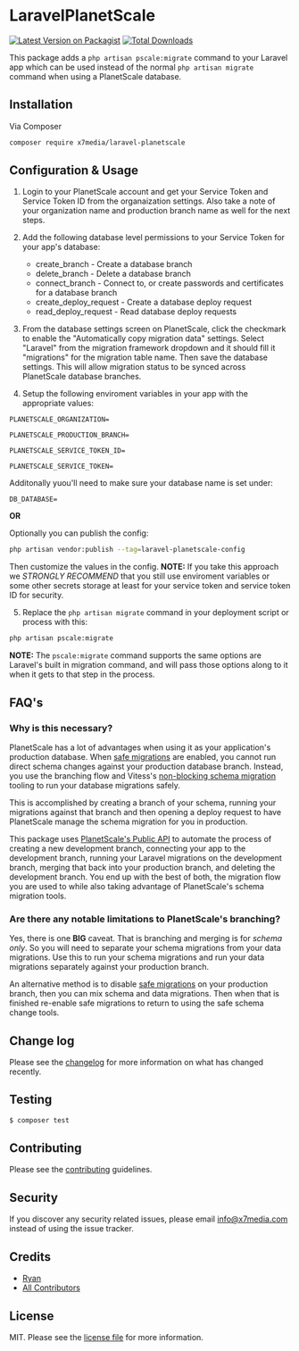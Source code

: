 # LaravelPlanetScale

[![Latest Version on Packagist][ico-version]][link-packagist]
[![Total Downloads][ico-downloads]][link-downloads]

This package adds a `php artisan pscale:migrate` command to your Laravel app which can be used instead of the normal `php artisan migrate` command when using a PlanetScale database.

## Installation

Via Composer

``` bash
composer require x7media/laravel-planetscale
```

## Configuration & Usage

1. Login to your PlanetScale account and get your Service Token and Service Token ID from the organaization settings. Also take a note of your organization name and production branch name as well for the next steps.

2. Add the following database level permissions to your Service Token for your app's database:

	- create_branch - Create a database branch
	- delete_branch - Delete a database branch
	- connect_branch - Connect to, or create passwords and certificates for a database branch
	- create_deploy_request - Create a database deploy request
	- read_deploy_request - Read database deploy requests

3. From the database settings screen on PlanetScale, click the checkmark to enable the "Automatically copy migration data" settings. Select "Laravel" from the migration framework dropdown and it should fill it "migrations" for the migration table name. Then save the database settings. This will allow migration status to be synced across PlanetScale database branches.

4. Setup the following enviroment variables in your app with the appropriate values:

`PLANETSCALE_ORGANIZATION=`

`PLANETSCALE_PRODUCTION_BRANCH=`

`PLANETSCALE_SERVICE_TOKEN_ID=`

`PLANETSCALE_SERVICE_TOKEN=`

Additonally yuou'll need to make sure your database name is set under:

`DB_DATABASE=`

**OR**

Optionally you can publish the config:

``` bash
php artisan vendor:publish --tag=laravel-planetscale-config
```

Then customize the values in the config. **NOTE:** If you take this approach we *STRONGLY RECOMMEND* that you still use enviroment variables or some other secrets storage at least for your service token and service token ID for security.

5. Replace the `php artisan migrate` command in your deployment script or process with this:

``` bash
php artisan pscale:migrate
```

**NOTE:** The `pscale:migrate` command supports the same options are Laravel's built in migration command, and will pass those options along to it when it gets to that step in the process.

## FAQ's

### Why is this necessary?

PlanetScale has a lot of advantages when using it as your application's production database. When [safe migrations](https://planetscale.com/docs/concepts/safe-migrations) are enabled, you cannot run direct schema changes against your production database branch. Instead, you use the branching flow and Vitess's [non-blocking schema migration](https://planetscale.com/docs/concepts/nonblocking-schema-changes) tooling to run your database migrations safely.

This is accomplished by creating a branch of your schema, running your migrations against that branch and then opening a deploy request to have PlanetScale manage the schema migration for you in production.

This package uses [PlanetScale's Public API](https://api-docs.planetscale.com/) to automate the process of creating a new development branch, connecting your app to the development branch, running your Laravel migrations on the development branch, merging that back into your production branch, and deleting the development branch. You end up with the best of both, the migration flow you are used to while also taking advantage of PlanetScale's schema migration tools.

### Are there any notable limitations to PlanetScale's branching?

Yes, there is one **BIG** caveat. That is branching and merging is for *schema only*. So you will need to separate your schema migrations from your data migrations. Use this to run your schema migrations and run your data migrations separately against your production branch.

An alternative method is to disable [safe migrations](https://planetscale.com/docs/concepts/safe-migrations) on your production branch, then you can mix schema and data migrations. Then when that is finished re-enable safe migrations to return to using the safe schema change tools.

## Change log

Please see the [changelog](changelog.md) for more information on what has changed recently.

## Testing

``` bash
$ composer test
```

## Contributing

Please see the [contributing](contributing.md) guidelines.

## Security

If you discover any security related issues, please email info@x7media.com instead of using the issue tracker.

## Credits

- [Ryan](https://github.com/x7ryan)
- [All Contributors](../../contributors)

## License

MIT. Please see the [license file](license.md) for more information.

[ico-version]: https://img.shields.io/packagist/v/x7media/laravel-planetscale.svg?style=flat-square
[ico-downloads]: https://img.shields.io/packagist/dt/x7media/laravel-planetscale.svg?style=flat-square

[link-packagist]: https://packagist.org/packages/x7media/laravel-planetscale
[link-downloads]: https://packagist.org/packages/x7media/laravel-planetscale
[link-author]: https://github.com/x7media
[link-contributors]: ../../contributors
